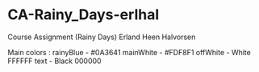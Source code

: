 # CA-Rainy_Days-erlhal
Course Assignment (Rainy Days) Erland Heen Halvorsen

Main colors :
rainyBlue - #0A3641
mainWhite - #FDF8F1
offWhite - White FFFFFF
text - Black 000000